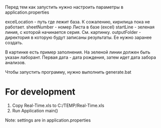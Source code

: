 Перед тем как запустить нужно настроить параметры в application.properties

excelLocation - путь где лежит база. К сожалению, кирилица пока не работает.
sheetNumber - номер Листа в базе (excel)
startLine - зеленая линия, с которой начинается серия. См. картинку.
outputFolder - директория в которую будут записаны результаты. Ее нужно заранее создать.

В картинке есть пример заполнения. На зеленой линии должен быть указан лаборант.
Первая дата - дата рождения, затем идет дата забора анализов.

Чтобы запустить программу, нужно выполнить generate.bat

# For development
1) Copy Real-Time.xls to C:/TEMP/Real-Time.xls   
2) Run Application main()

Note: settings are in application.properties
